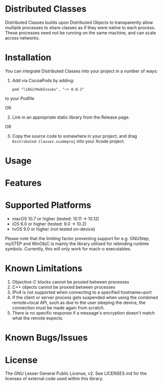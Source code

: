 Distributed Classes
===================

Distributed Classes builds upon Distributed Objects to transparently allow multiple processes to share classes as if they were native to each process. These processes need not be running on the same machine, and can scale across networks.

Installation
===================

You can integrate Distributed Classes into your project in a number of ways:

1. Add via CocoaPods by adding:

    ```pod "libGitHubIssues", "~> 0.0.1"```
    
to your Podfile

OR

2. Link in an appropriate static library from the Release page.

OR

3. Copy the source code to somewhere in your project, and drag ```Distributed Classes.xcodeproj``` into your Xcode project.

Usage
===================



Features
===================




Supported Platforms
===================

- macOS 10.7 or higher (tested: 10.11 -> 10.12)
- iOS 6.0 or higher (tested: 9.0 -> 10.2)
- tvOS 9.0 or higher (not tested on-device)

Please note that the limiting factor preventing support for e.g. GNUStep, mySTEP and WinObjC is mainly the library utilised for rebinding runtime symbols. Currently, this will only work for mach-o executables.

Known Limitations
===================

1. Objective-C blocks cannot be proxied between processes
2. C++ objects cannot be proxied between processes
3. IPv4 is not supported when connecting to a specified hostname+port
4. If the client or server process gets suspended when using the combined remote+local API, such as due to the user sleeping the device, the connection must be made again from scratch.
5. There is no specific response if a message's encryption doesn't match what the remote expects.

Known Bugs/Issues
===================



License
===================

The GNU Lesser General Public License, v2.
See LICENSES.md for the licenses of external code used within this library.



